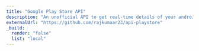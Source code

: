 ```yaml
---
title: "Google Play Store API"
description: "An unofficial API to get real-time details of your android app from PlayStore."
externalUrl: "https://github.com/rajkumaar23/api-playstore"
_build:
  render: "false"
  list: "local"
---
```

